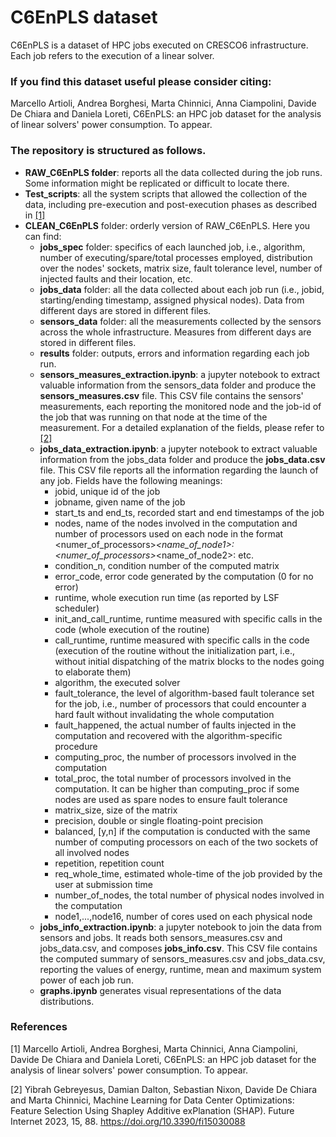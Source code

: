 # C6EnPLS dataset
C6EnPLS is a dataset of HPC jobs executed on CRESCO6 infrastructure. Each job refers to the execution of a linear solver. 

### If you find this dataset useful please consider citing:
Marcello Artioli, Andrea Borghesi, Marta Chinnici, Anna Ciampolini, Davide De Chiara and Daniela Loreti, C6EnPLS: an HPC job dataset for the analysis of linear solvers' power consumption. To appear. 


### The repository is structured as follows.
- **RAW_C6EnPLS folder**: reports all the data collected during the job runs. Some information might be replicated or difficult to locate there.
- **Test_scripts**: all the system scripts that allowed the collection of the data, including pre-execution and post-execution phases as described in [\[1\]](#paper)
- **CLEAN_C6EnPLS** folder: orderly version of RAW_C6EnPLS. Here you can find:
    - **jobs_spec** folder: specifics of each launched job, i.e., algorithm, number of executing/spare/total processes employed, distribution over the nodes' sockets, matrix size, fault tolerance level, number of injected faults and their location, etc.
    - **jobs_data** folder: all the data collected about each job run (i.e., jobid, starting/ending timestamp, assigned physical nodes). Data from different days are stored in different files.
    - **sensors_data** folder: all the measurements collected by the sensors across the whole infrastructure. Measures from different days are stored in different files.
    - **results** folder: outputs, errors and information regarding each job run.
    - **sensors_measures_extraction.ipynb**: a jupyter notebook to extract valuable information from the sensors_data folder and produce the **sensors_measures.csv** file. This CSV file contains the sensors' measurements, each reporting the monitored node and the job-id of the job that was running on that node at the time of the measurement. For a detailed explanation of the fields, please refer to [\[2\]](#future)
    - **jobs_data_extraction.ipynb**: a jupyter notebook to extract valuable information from the jobs_data folder and produce the **jobs_data.csv** file. This CSV file reports all the information regarding the launch of any job. Fields have the following meanings:
        - jobid, unique id of the job 
        - jobname, given name of the job
        - start_ts and end_ts, recorded start and end timestamps of the job
        - nodes, name of the nodes involved in the computation and number of processors used on each node in the format \<numer_of_processors\>*\<name_of_node1\>:\<numer_of_processors\>*\<name_of_node2\>: etc.
        - condition_n, condition number of the computed matrix
        - error_code, error code generated by the computation \(0 for no error\)
        - runtime, whole execution run time (as reported by LSF scheduler)
        - init_and_call_runtime, runtime measured with specific calls in the code (whole execution of the routine)
        - call_runtime, runtime measured with specific calls in the code (execution of the routine without the initialization part, i.e., without initial dispatching of the matrix blocks to the nodes going to elaborate them)
        - algorithm, the executed solver
        - fault_tolerance, the level of algorithm-based fault tolerance set for the job, i.e., number of processors that could encounter a hard fault without invalidating the whole computation
        - fault_happened, the actual number of faults injected in the computation and recovered with the algorithm-specific procedure
        - computing_proc, the number of processors involved in the computation
        - total_proc, the total number of processors involved in the computation. It can be higher than computing_proc if some nodes are used as spare nodes to ensure fault tolerance
        - matrix_size, size of the matrix 
        - precision, double or single floating-point precision
        - balanced, \[y,n\] if the computation is conducted with the same number of computing processors on each of the two sockets of all involved nodes
        - repetition, repetition count 
        - req_whole_time, estimated whole-time of the job provided by the user at submission time
        - number_of_nodes, the total number of physical nodes involved in the computation
        - node1,...,node16, number of cores used on each physical node
    - **jobs_info_extraction.ipynb**: a jupyter notebook to join the data from sensors and jobs. It reads both sensors_measures.csv and jobs_data.csv, and composes **jobs_info.csv**. This CSV file contains the computed summary of sensors_measures.csv and jobs_data.csv, reporting the values of energy, runtime, mean and maximum system power of each job run.
    - **graphs.ipynb** generates visual representations of the data distributions.
    

### References
<a name="paper"></a> \[1\] Marcello Artioli, Andrea Borghesi, Marta Chinnici, Anna Ciampolini, Davide De Chiara and Daniela Loreti, C6EnPLS: an HPC job dataset for the analysis of linear solvers' power consumption. To appear. 

<a name="future"></a> \[2\] Yibrah Gebreyesus, Damian Dalton, Sebastian Nixon, Davide De Chiara and Marta Chinnici, Machine Learning for Data Center Optimizations: Feature Selection Using Shapley Additive exPlanation (SHAP). Future Internet 2023, 15, 88. https://doi.org/10.3390/fi15030088
